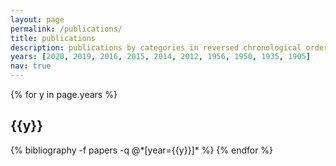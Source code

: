 ```yaml
---
layout: page
permalink: /publications/
title: publications
description: publications by categories in reversed chronological order. generated by jekyll-scholar.
years: [2020, 2019, 2016, 2015, 2014, 2012, 1956, 1950, 1935, 1905]
nav: true
---
```


<div class="publications">

{% for y in page.years %}
  <h2 class="year">{{y}}</h2>
  {% bibliography -f papers -q @*[year={{y}}]* %}
{% endfor %}

</div>

